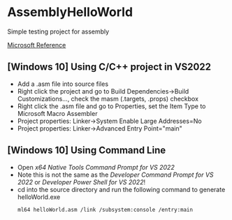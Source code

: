 # AssemblyHelloWorld
Simple testing project for assembly


[Microsoft Reference](https://learn.microsoft.com/en-us/cpp/assembler/masm/microsoft-macro-assembler-reference?view=msvc-170)


## [Windows 10] Using C/C++ project in VS2022 

 - Add a .asm file into source files
 - Right click the project and go to Build Dependencies->Build Customizations..., check the masm (.targets, .props) checkbox
 - Right click the .asm file and go to Properties, set the Item Type to Microsoft Macro Assembler
 - Project properties: Linker->System Enable Large Addresses=No
 - Project properties: Linker->Advanced Entry Point="main"

## [Windows 10] Using Command Line

 - Open *x64 Native Tools Command Prompt for VS 2022*
 - Note this is not the same as the *Developer Command Prompt for VS 2022* or *Developer Power Shell for VS 2022*!
 - cd into the source directory and run the following command to generate helloWorld.exe
	```
	ml64 helloWorld.asm /link /subsystem:console /entry:main
	```
